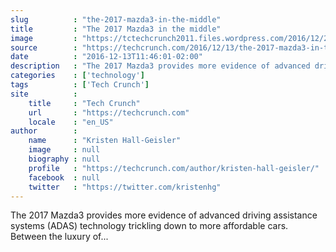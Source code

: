 ```yaml
---
slug          : "the-2017-mazda3-in-the-middle"
title         : "The 2017 Mazda3 in the middle"
image         : "https://tctechcrunch2011.files.wordpress.com/2016/12/2017-mazda3-2.jpg?w=764&h=400&crop=1"
source        : "https://techcrunch.com/2016/12/13/the-2017-mazda3-in-the-middle/"
date          : "2016-12-13T11:46:01-02:00"
description   : "The 2017 Mazda3 provides more evidence of advanced driving assistance systems (ADAS) technology trickling down to more affordable cars. Between the luxury of..."
categories    : ['technology']
tags          : ['Tech Crunch']
site          :
    title     : "Tech Crunch"
    url       : "https://techcrunch.com"
    locale    : "en_US"
author        :
    name      : "Kristen Hall-Geisler"
    image     : null
    biography : null
    profile   : "https://techcrunch.com/author/kristen-hall-geisler/"
    facebook  : null
    twitter   : "https://twitter.com/kristenhg"
---
```


The 2017 Mazda3 provides more evidence of advanced driving assistance systems (ADAS) technology trickling down to more affordable cars. Between the luxury of...
